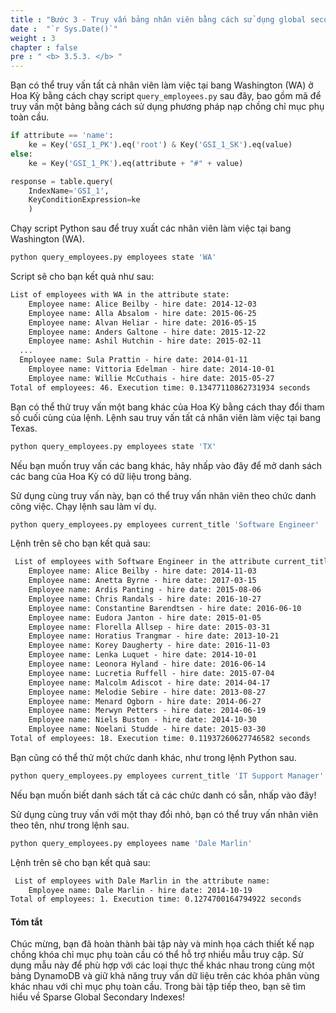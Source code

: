 ```yaml
---
title : "Bước 3 - Truy vấn bảng nhân viên bằng cách sử dụng global secondary index với các thuộc tính quá tải"
date :  "`r Sys.Date()`" 
weight : 3
chapter : false
pre : " <b> 3.5.3. </b> "
---
```


Bạn có thể truy vấn tất cả nhân viên làm việc tại bang Washington (WA) ở Hoa Kỳ bằng cách chạy script `query_employees.py` sau đây, bao gồm mã để truy vấn một bảng bằng cách sử dụng phương pháp nạp chồng chỉ mục phụ toàn cầu.

```py
if attribute == 'name':
    ke = Key('GSI_1_PK').eq('root') & Key('GSI_1_SK').eq(value)
else:
    ke = Key('GSI_1_PK').eq(attribute + "#" + value)

response = table.query(
    IndexName='GSI_1',
    KeyConditionExpression=ke
    )
```

Chạy script Python sau để truy xuất các nhân viên làm việc tại bang Washington (WA).

```bash
python query_employees.py employees state 'WA'
```

Script sẽ cho bạn kết quả như sau:

```txt
List of employees with WA in the attribute state:
    Employee name: Alice Beilby - hire date: 2014-12-03
    Employee name: Alla Absalom - hire date: 2015-06-25
    Employee name: Alvan Heliar - hire date: 2016-05-15
    Employee name: Anders Galtone - hire date: 2015-12-22
    Employee name: Ashil Hutchin - hire date: 2015-02-11
  ...
  Employee name: Sula Prattin - hire date: 2014-01-11
    Employee name: Vittoria Edelman - hire date: 2014-10-01
    Employee name: Willie McCuthais - hire date: 2015-05-27
Total of employees: 46. Execution time: 0.13477110862731934 seconds
```

Bạn có thể thử truy vấn một bang khác của Hoa Kỳ bằng cách thay đổi tham số cuối cùng của lệnh. Lệnh sau truy vấn tất cả nhân viên làm việc tại bang Texas.

```bash
python query_employees.py employees state 'TX'
```

Nếu bạn muốn truy vấn các bang khác, hãy nhấp vào đây để mở danh sách các bang của Hoa Kỳ có dữ liệu trong bảng.

Sử dụng cùng truy vấn này, bạn có thể truy vấn nhân viên theo chức danh công việc. Chạy lệnh sau làm ví dụ.

```bash
python query_employees.py employees current_title 'Software Engineer'
```

Lệnh trên sẽ cho bạn kết quả sau:

```txt
 List of employees with Software Engineer in the attribute current_title:
    Employee name: Alice Beilby - hire date: 2014-11-03
    Employee name: Anetta Byrne - hire date: 2017-03-15
    Employee name: Ardis Panting - hire date: 2015-08-06
    Employee name: Chris Randals - hire date: 2016-10-27
    Employee name: Constantine Barendtsen - hire date: 2016-06-10
    Employee name: Eudora Janton - hire date: 2015-01-05
    Employee name: Florella Allsep - hire date: 2015-03-31
    Employee name: Horatius Trangmar - hire date: 2013-10-21
    Employee name: Korey Daugherty - hire date: 2016-11-03
    Employee name: Lenka Luquet - hire date: 2014-10-01
    Employee name: Leonora Hyland - hire date: 2016-06-14
    Employee name: Lucretia Ruffell - hire date: 2015-07-04
    Employee name: Malcolm Adiscot - hire date: 2014-04-17
    Employee name: Melodie Sebire - hire date: 2013-08-27
    Employee name: Menard Ogborn - hire date: 2014-06-27
    Employee name: Merwyn Petters - hire date: 2014-06-19
    Employee name: Niels Buston - hire date: 2014-10-30
    Employee name: Noelani Studde - hire date: 2015-03-30
Total of employees: 18. Execution time: 0.11937260627746582 seconds
```

Bạn cũng có thể thử một chức danh khác, như trong lệnh Python sau.

```bash
python query_employees.py employees current_title 'IT Support Manager'
```

Nếu bạn muốn biết danh sách tất cả các chức danh có sẵn, nhấp vào đây!

Sử dụng cùng truy vấn với một thay đổi nhỏ, bạn có thể truy vấn nhân viên theo tên, như trong lệnh sau.

```bash
python query_employees.py employees name 'Dale Marlin'
```

Lệnh trên sẽ cho bạn kết quả sau:

```txt
 List of employees with Dale Marlin in the attribute name:
    Employee name: Dale Marlin - hire date: 2014-10-19
Total of employees: 1. Execution time: 0.1274700164794922 seconds
```

#### Tóm tắt

Chúc mừng, bạn đã hoàn thành bài tập này và minh họa cách thiết kế nạp chồng khóa chỉ mục phụ toàn cầu có thể hỗ trợ nhiều mẫu truy cập. Sử dụng mẫu này để phù hợp với các loại thực thể khác nhau trong cùng một bảng DynamoDB và giữ khả năng truy vấn dữ liệu trên các khóa phân vùng khác nhau với chỉ mục phụ toàn cầu. Trong bài tập tiếp theo, bạn sẽ tìm hiểu về Sparse Global Secondary Indexes!